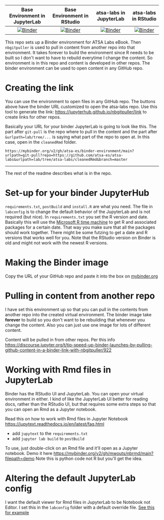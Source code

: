 | Base Environment in JupyterLab | Base Environment in RStudio | atsa-labs in JupyterLab | atsa-labs in RStudio |
|:----------:|:---------:|:----------:|:---------:|
| [![Binder](https://mybinder.org/badge_logo.svg)](https://mybinder.org/v2/gh/atsa-es/binder-environment/HEAD)  | [![Binder](https://mybinder.org/badge_logo.svg)](https://mybinder.org/v2/gh/atsa-es/binder-environment/HEAD?urlpath=rstudio) | [![Binder](https://mybinder.org/badge_logo.svg)](https://mybinder.org/v2/gh/atsa-es/binder-environment/main?urlpath=git-pull?repo=https://github.com/atsa-es/atsa-labs&urlpath=lab/tree/atsa-labs/cleanedRmd&branch=master) | [![Binder](https://mybinder.org/badge_logo.svg)](https://mybinder.org/v2/gh/atsa-es/binder-environment/main?urlpath=git-pull?repo=https://github.com/atsa-es/atsa-labs&urlpath=rstudio/tree/atsa-labs/cleanedRmd&branch=master) |


This repo sets up a Binder environment for ATSA Labs eBook. Then `nbgitpuller` is used to pull in content from another repo into that environment. It takes forever to build the environment since R needs to be built so I don't want to have to rebuild everytime I change the content. So environment is in this repo and content is developed in other repos. The binder environment can be used to open content in any GitHub repo.

# Creating the link

You can use the environment to open files in any GitHub repo. The buttons above have the binder URL customized to open the atsa-labs repo. Use this tool to generate the link: https://jupyterhub.github.io/nbgitpuller/link to create links for other repos.

Basically your URL for your binder JupyterLab is going to look like this. The part after `git-pull` is the repo where to pull in the content and the part after `&urlpath=lab/tree/...` is saying what part of the repo to open at. In this case, open in the `cleanedRmd` folder.
```
https://mybinder.org/v2/gh/atsa-es/binder-environment/main?urlpath=git-pull?repo=https://github.com/atsa-es/atsa-labs&urlpath=lab/tree/atsa-labs/cleanedRmd&branch=master
```
<!--
```
https://mybinder.org/v2/gh/atsa-es/binder-environment/main?urlpath=git-pull%3Frepo%3Dhttps%253A%252F%252Fgithub.com%252Fatsa-es%252Fatsa-labs%26urlpath%3Dlab%252Ftree%252Fatsa-labs%252FcleanedRmd%26branch%3Dmaster
```
-->

------------

The rest of the readme describes what is in the repo.

# Set-up for your binder JupyterHub

`requirements.txt`, `postBuild` and `install.R` are what you need. The file in `labconfig` is to change the default behavior of the JupyterLab and is not required (but nice). In `requirements.txt` you set the R version and date. Basically this will use the [Microsoft R time machine](https://mran.microsoft.com/timemachine) to get R and associated packages for a certain date. That way you make sure that all the packages should work together. There might be some futzing to get a date and R versions that works well for you. Note that the RStudio version on Binder is old and might not work with the newest R versions.

# Making the Binder image

Copy the URL of your GitHub repo and paste it into the box on [mybinder.org](https://mybinder.org/)

# Pulling in content from another repo

I have set this environment up so that you can pull in the contents from another repo into the created virtual environment. The binder image take **forever** to build so you don't want to be rebuilding that whenever you change the content. Also you can just use one image for lots of different content.

Content will be pulled in from other repos. Per this info
https://discourse.jupyter.org/t/tip-speed-up-binder-launches-by-pulling-github-content-in-a-binder-link-with-nbgitpuller/922

# Working with Rmd files in JupyterLab

Binder has the RStudio UI and JupyterLab. You can open your virtual environment in either. I kind of like the JupyterLab UI better for reading docs, rather than the RStudio UI, but that requires some extra steps so that you can open an Rmd as a Jupyter notebook. 

Read this on how to work with Rmd files in Jupyter Notebook
https://jupytext.readthedocs.io/en/latest/faq.html

* add `jupytext` to the `requirements.txt`
* add `jupyter lab build` to `postBuild`

To use, just double-click on an Rmd file and it'll open as a Jupyter notebook.
Demo it here https://mybinder.org/v2/gh/mwouts/nbrmd/main?filepath=demo Note this is python code not R but you'll get the idea.

# Altering the default JupyterLab config

I want the default viewer for Rmd files in JupyterLab to be Notebook not Editor. I set this in the `labconfig` folder with a default override file. [See this for example](https://github.com/mwouts/jupytext/blob/main/binder/labconfig/default_setting_overrides.json)
